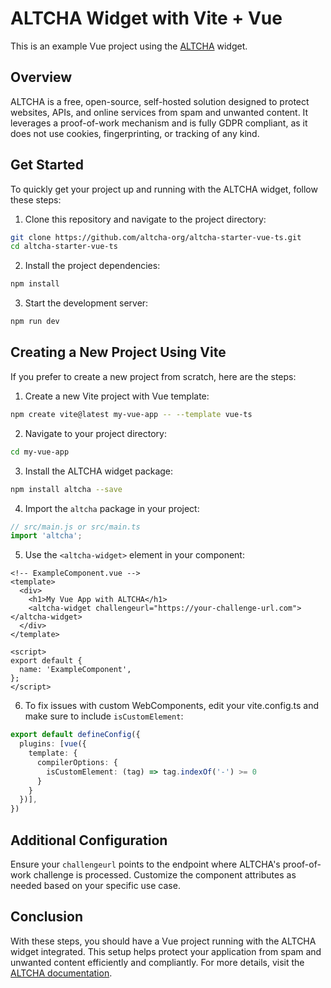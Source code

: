 # ALTCHA Widget with Vite + Vue

This is an example Vue project using the [ALTCHA](https://altcha.org) widget.

## Overview

ALTCHA is a free, open-source, self-hosted solution designed to protect websites, APIs, and online services from spam and unwanted content. It leverages a proof-of-work mechanism and is fully GDPR compliant, as it does not use cookies, fingerprinting, or tracking of any kind.

## Get Started

To quickly get your project up and running with the ALTCHA widget, follow these steps:

1. Clone this repository and navigate to the project directory:

```sh
git clone https://github.com/altcha-org/altcha-starter-vue-ts.git
cd altcha-starter-vue-ts
```

2. Install the project dependencies:

```sh
npm install
```

3. Start the development server:

```sh
npm run dev
```

## Creating a New Project Using Vite

If you prefer to create a new project from scratch, here are the steps:

1. Create a new Vite project with Vue template:

```sh
npm create vite@latest my-vue-app -- --template vue-ts
```

2. Navigate to your project directory:

```sh
cd my-vue-app
```

3. Install the ALTCHA widget package:

```sh
npm install altcha --save
```

4. Import the `altcha` package in your project:

```javascript
// src/main.js or src/main.ts
import 'altcha';
```

5. Use the `<altcha-widget>` element in your component:

```vue
<!-- ExampleComponent.vue -->
<template>
  <div>
    <h1>My Vue App with ALTCHA</h1>
    <altcha-widget challengeurl="https://your-challenge-url.com"></altcha-widget>
  </div>
</template>

<script>
export default {
  name: 'ExampleComponent',
};
</script>
```

6. To fix issues with custom WebComponents, edit your vite.config.ts and make sure to include `isCustomElement`:

```ts
export default defineConfig({
  plugins: [vue({
    template: {
      compilerOptions: {
        isCustomElement: (tag) => tag.indexOf('-') >= 0
      }
    }
  })],
})
```

## Additional Configuration

Ensure your `challengeurl` points to the endpoint where ALTCHA's proof-of-work challenge is processed. Customize the component attributes as needed based on your specific use case.

## Conclusion

With these steps, you should have a Vue project running with the ALTCHA widget integrated. This setup helps protect your application from spam and unwanted content efficiently and compliantly. For more details, visit the [ALTCHA documentation](https://altcha.org/docs/v2).